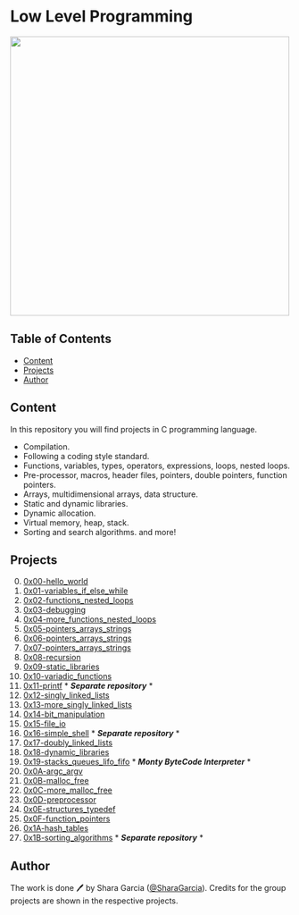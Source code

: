 # Low Level Programming

<img src="https://s3.amazonaws.com/intranet-projects-files/holbertonschool-low_level_programming/212/cisfun.jpg" width="500">


## Table of Contents
* [Content](#content)
* [Projects](#projects)
* [Author](#author)

## Content
In this repository you will find projects in C programming language.
- Compilation.
- Following a coding style standard.
- Functions, variables, types, operators, expressions, loops, nested loops.
- Pre-processor, macros, header files, pointers, double pointers, function pointers.
- Arrays, multidimensional arrays, data structure.
- Static and dynamic libraries.
- Dynamic allocation.
- Virtual memory, heap, stack.
- Sorting and search algorithms.
and more!

## Projects
0. [0x00-hello_world](./0x00-hello_world)
1. [0x01-variables_if_else_while](./0x01-variables_if_else_while)
2. [0x02-functions_nested_loops](./0x02-functions_nested_loops)
3. [0x03-debugging](./0x03-debugging)
4. [0x04-more_functions_nested_loops](./0x04-more_functions_nested_loops)
5. [0x05-pointers_arrays_strings](./0x05-pointers_arrays_strings)
6. [0x06-pointers_arrays_strings](./0x06-pointers_arrays_strings)
7. [0x07-pointers_arrays_strings](./0x07-pointers_arrays_strings)
8. [0x08-recursion](./0x08-recursion)
9. [0x09-static_libraries](./0x09-static_libraries)
10. [0x10-variadic_functions](./0x10-variadic_functions)
11. [0x11-printf](https://github.com/SharaGB/printf) * ***Separate repository*** *
12. [0x12-singly_linked_lists](./0x12-singly_linked_lists)
13. [0x13-more_singly_linked_lists](./0x13-more_singly_linked_lists)
14. [0x14-bit_manipulation](./0x14-bit_manipulation)
15. [0x15-file_io](./0x15-file_io)
16. [0x16-simple_shell](https://github.com/SharaGB/simple_shell) * ***Separate repository*** *
17. [0x17-doubly_linked_lists](./0x17-doubly_linked_lists)
18. [0x18-dynamic_libraries](./0x18-dynamic_libraries)
19. [0x19-stacks_queues_lifo_fifo](https://github.com/SharaGB/monty) * ***Monty ByteCode Interpreter*** *
20. [0x0A-argc_argv](./0x0A-argc_argv)
21. [0x0B-malloc_free](./0x0B-malloc_free)
22. [0x0C-more_malloc_free](./0x0C-more_malloc_free)
23. [0x0D-preprocessor](./0x0D-preprocessor)
24. [0x0E-structures_typedef](./0x0E-structures_typedef)
25. [0x0F-function_pointers](./0x0F-function_pointers)
26. [0x1A-hash_tables](./0x1A-hash_tables)
27. [0x1B-sorting_algorithms](https://github.com/SharaGB/sorting_algorithms) * ***Separate repository*** *

## Author
The work is done 🖊 by Shara Garcia ([@SharaGarcia](https://twitter.com/_Rassvet_x)). Credits for the group projects are shown in the respective projects.
